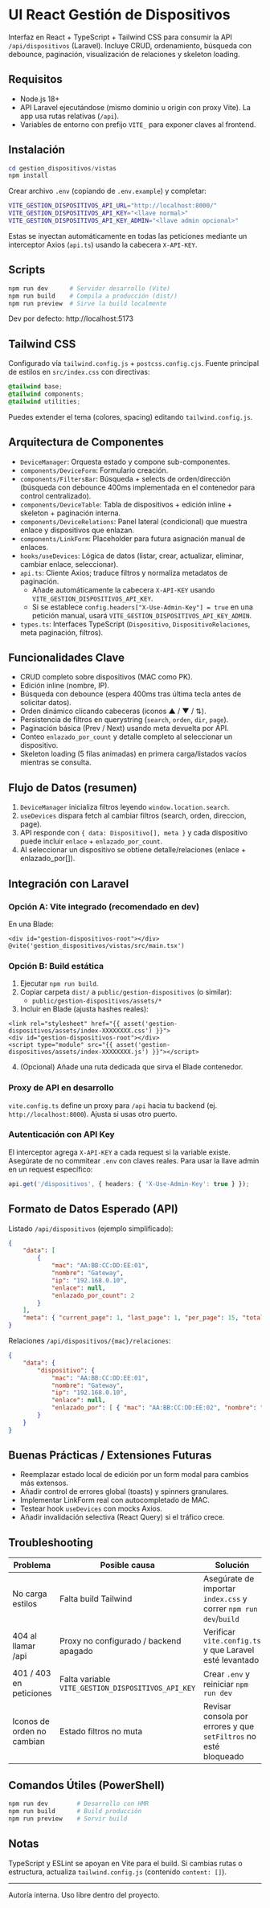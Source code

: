 # UI React Gestión de Dispositivos

Interfaz en React + TypeScript + Tailwind CSS para consumir la API `/api/dispositivos` (Laravel). Incluye CRUD, ordenamiento, búsqueda con debounce, paginación, visualización de relaciones y skeleton loading.

## Requisitos
- Node.js 18+
- API Laravel ejecutándose (mismo dominio u origin con proxy Vite). La app usa rutas relativas (`/api`).
 - Variables de entorno con prefijo `VITE_` para exponer claves al frontend.

## Instalación
```powershell
cd gestion_dispositivos/vistas
npm install
```

Crear archivo `.env` (copiando de `.env.example`) y completar:
```bash
VITE_GESTION_DISPOSITIVOS_API_URL="http://localhost:8000/"
VITE_GESTION_DISPOSITIVOS_API_KEY="<llave normal>"
VITE_GESTION_DISPOSITIVOS_API_KEY_ADMIN="<llave admin opcional>"
```
Estas se inyectan automáticamente en todas las peticiones mediante un interceptor Axios (`api.ts`) usando la cabecera `X-API-KEY`.

## Scripts
```powershell
npm run dev      # Servidor desarrollo (Vite)
npm run build    # Compila a producción (dist/)
npm run preview  # Sirve la build localmente
```
Dev por defecto: http://localhost:5173

## Tailwind CSS
Configurado vía `tailwind.config.js` + `postcss.config.cjs`. Fuente principal de estilos en `src/index.css` con directivas:
```css
@tailwind base;
@tailwind components;
@tailwind utilities;
```
Puedes extender el tema (colores, spacing) editando `tailwind.config.js`.

## Arquitectura de Componentes
- `DeviceManager`: Orquesta estado y compone sub-componentes.
- `components/DeviceForm`: Formulario creación.
- `components/FiltersBar`: Búsqueda + selects de orden/dirección (búsqueda con debounce 400ms implementada en el contenedor para control centralizado).
- `components/DeviceTable`: Tabla de dispositivos + edición inline + skeleton + paginación interna.
- `components/DeviceRelations`: Panel lateral (condicional) que muestra enlace y dispositivos que enlazan.
- `components/LinkForm`: Placeholder para futura asignación manual de enlaces.
- `hooks/useDevices`: Lógica de datos (listar, crear, actualizar, eliminar, cambiar enlace, seleccionar).
- `api.ts`: Cliente Axios; traduce filtros y normaliza metadatos de paginación.
	- Añade automáticamente la cabecera `X-API-KEY` usando `VITE_GESTION_DISPOSITIVOS_API_KEY`.
	- Si se establece `config.headers["X-Use-Admin-Key"] = true` en una petición manual, usará `VITE_GESTION_DISPOSITIVOS_API_KEY_ADMIN`.
- `types.ts`: Interfaces TypeScript (`Dispositivo`, `DispositivoRelaciones`, meta paginación, filtros).

## Funcionalidades Clave
- CRUD completo sobre dispositivos (MAC como PK).
- Edición inline (nombre, IP).
- Búsqueda con debounce (espera 400ms tras última tecla antes de solicitar datos).
- Orden dinámico clicando cabeceras (iconos ▲ / ▼ / ⇅).
- Persistencia de filtros en querystring (`search`, `orden`, `dir`, `page`).
- Paginación básica (Prev / Next) usando meta devuelta por API.
- Conteo `enlazado_por_count` y detalle completo al seleccionar un dispositivo.
- Skeleton loading (5 filas animadas) en primera carga/listados vacíos mientras se consulta.

## Flujo de Datos (resumen)
1. `DeviceManager` inicializa filtros leyendo `window.location.search`.
2. `useDevices` dispara fetch al cambiar filtros (search, orden, direccion, page).
3. API responde con `{ data: Dispositivo[], meta }` y cada dispositivo puede incluir `enlace` + `enlazado_por_count`.
4. Al seleccionar un dispositivo se obtiene detalle/relaciones (enlace + enlazado_por[]).

## Integración con Laravel
### Opción A: Vite integrado (recomendado en dev)
En una Blade:
```blade
<div id="gestion-dispositivos-root"></div>
@vite('gestion_dispositivos/vistas/src/main.tsx')
```

### Opción B: Build estática
1. Ejecutar `npm run build`.
2. Copiar carpeta `dist/` a `public/gestion-dispositivos` (o similar):
	 - `public/gestion-dispositivos/assets/*`
3. Incluir en Blade (ajusta hashes reales):
```blade
<link rel="stylesheet" href="{{ asset('gestion-dispositivos/assets/index-XXXXXXXX.css') }}">
<div id="gestion-dispositivos-root"></div>
<script type="module" src="{{ asset('gestion-dispositivos/assets/index-XXXXXXXX.js') }}"></script>
```
4. (Opcional) Añade una ruta dedicada que sirva el Blade contenedor.

### Proxy de API en desarrollo
`vite.config.ts` define un proxy para `/api` hacia tu backend (ej. `http://localhost:8000`). Ajusta si usas otro puerto.

### Autenticación con API Key
El interceptor agrega `X-API-KEY` a cada request si la variable existe. Asegúrate de no commitear `.env` con claves reales.
Para usar la llave admin en un request específico:
```ts
api.get('/dispositivos', { headers: { 'X-Use-Admin-Key': true } });
```

## Formato de Datos Esperado (API)
Listado `/api/dispositivos` (ejemplo simplificado):
```json
{
	"data": [
		{
			"mac": "AA:BB:CC:DD:EE:01",
			"nombre": "Gateway",
			"ip": "192.168.0.10",
			"enlace": null,
			"enlazado_por_count": 2
		}
	],
	"meta": { "current_page": 1, "last_page": 1, "per_page": 15, "total": 1 }
}
```

Relaciones `/api/dispositivos/{mac}/relaciones`:
```json
{
	"data": {
		"dispositivo": {
			"mac": "AA:BB:CC:DD:EE:01",
			"nombre": "Gateway",
			"ip": "192.168.0.10",
			"enlace": null,
			"enlazado_por": [ { "mac": "AA:BB:CC:DD:EE:02", "nombre": "Sensor 1", "ip": null } ]
		}
	}
}
```

## Buenas Prácticas / Extensiones Futuras
- Reemplazar estado local de edición por un form modal para cambios más extensos.
- Añadir control de errores global (toasts) y spinners granulares.
- Implementar LinkForm real con autocompletado de MAC.
- Testear hook `useDevices` con mocks Axios.
- Añadir invalidación selectiva (React Query) si el tráfico crece.

## Troubleshooting
| Problema | Posible causa | Solución |
|----------|---------------|----------|
| No carga estilos | Falta build Tailwind | Asegúrate de importar `index.css` y correr `npm run dev`/`build` |
| 404 al llamar /api | Proxy no configurado / backend apagado | Verificar `vite.config.ts` y que Laravel esté levantado |
| 401 / 403 en peticiones | Falta variable `VITE_GESTION_DISPOSITIVOS_API_KEY` | Crear `.env` y reiniciar `npm run dev` |
| Iconos de orden no cambian | Estado filtros no muta | Revisar consola por errores y que `setFiltros` no esté bloqueado |

## Comandos Útiles (PowerShell)
```powershell
npm run dev        # Desarrollo con HMR
npm run build      # Build producción
npm run preview    # Servir build
```

## Notas
TypeScript y ESLint se apoyan en Vite para el build. Si cambias rutas o estructura, actualiza `tailwind.config.js` (contenido `content: []`).

---
Autoría interna. Uso libre dentro del proyecto.
